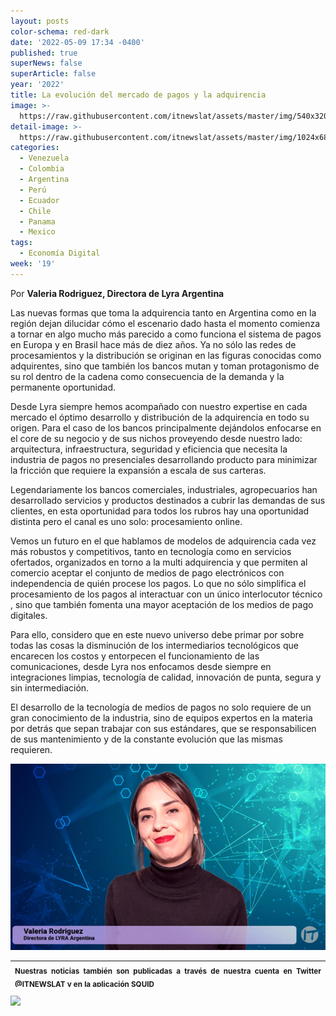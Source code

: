 ```yaml
---
layout: posts
color-schema: red-dark
date: '2022-05-09 17:34 -0400'
published: true
superNews: false
superArticle: false
year: '2022'
title: La evolución del mercado de pagos y la adquirencia
image: >-
  https://raw.githubusercontent.com/itnewslat/assets/master/img/540x320/Valeria-Rodriguez-p.jpg
detail-image: >-
  https://raw.githubusercontent.com/itnewslat/assets/master/img/1024x680/Valeria-Rodriguez-g.jpg
categories:
  - Venezuela
  - Colombia
  - Argentina
  - Perú
  - Ecuador
  - Chile
  - Panama
  - Mexico
tags:
  - Economía Digital
week: '19'
---
```

Por **Valeria Rodriguez, Directora de Lyra Argentina**

Las nuevas formas que toma la adquirencia tanto en Argentina como en la región dejan dilucidar cómo el escenario dado hasta el momento comienza a tornar en algo mucho más parecido a como funciona el sistema de pagos en Europa y en Brasil hace más de diez años. Ya no sólo las redes de procesamientos y la distribución se originan en las figuras conocidas como adquirentes, sino que también los bancos mutan y toman protagonismo de su rol dentro de la cadena como consecuencia de la demanda y la permanente oportunidad.

Desde Lyra siempre hemos acompañado con nuestro expertise en cada mercado el óptimo desarrollo y distribución de la adquirencia en todo su origen. Para el caso de los bancos principalmente dejándolos enfocarse en el core de su negocio y de sus nichos proveyendo desde nuestro lado: arquitectura, infraestructura, seguridad y eficiencia que necesita la industria de pagos no presenciales desarrollando producto para minimizar la fricción que requiere la expansión a escala de sus carteras.

Legendariamente los bancos comerciales, industriales, agropecuarios han desarrollado servicios y productos destinados a cubrir las demandas de sus clientes, en esta oportunidad para todos los rubros hay una oportunidad distinta pero el canal es uno solo: procesamiento online. 

Vemos un futuro en el que hablamos de modelos de adquirencia cada vez más robustos y competitivos, tanto en tecnología como en servicios ofertados, organizados en torno a la multi adquirencia y que permiten al comercio aceptar el conjunto de medios de pago electrónicos con independencia de quién procese los pagos. Lo que no sólo simplifica el procesamiento de los pagos al interactuar con un único interlocutor técnico , sino que también fomenta una mayor aceptación de los medios de pago digitales.

Para ello, considero que en este nuevo universo debe primar por sobre todas las cosas la disminución de los intermediarios tecnológicos que encarecen los costos y entorpecen el funcionamiento de las comunicaciones, desde Lyra nos enfocamos desde siempre en integraciones limpias, tecnología de calidad, innovación de punta, segura y sin intermediación.

El desarrollo de la tecnología de medios de pagos no solo requiere de un gran conocimiento de la industria, sino de equipos expertos en la materia por detrás que sepan trabajar con  sus estándares, que se responsabilicen de sus mantenimiento y de la constante evolución que las mismas requieren. 
 
![](https://raw.githubusercontent.com/itnewslat/assets/master/img/540x320/Valeria-Rodriguez-p.jpg)

<table style="height: 42px;" width="569">
<tbody>
<tr>
<td style="text-align: justify;"><sub><strong>Nuestras noticias también son publicadas a través de nuestra cuenta en Twitter <a href="https://twitter.com/itnewslat?lang=es">@ITNEWSLAT</a> y en la aplicación <a href="https://squidapp.co/en/">SQUID</a></strong></sub></td>
</tr>
</tbody>
</table>

<img src="https://tracker.metricool.com/c3po.jpg?hash=56f88a41e39ab42c063cc51676587a04"/>